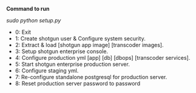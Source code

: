  **Command to run**

*sudo python setup.py*
 
- 0: Exit
- 1: Create shotgun user & Configure system security.
- 2: Extract & load [shotgun app image] [transcoder images].
- 3: Setup shotgun enterprise console.
- 4: Configure production yml [app] [db] [dbops] [transcoder services].
- 5: Start shotgun enterprise production server.
- 6: Configure staging yml.
- 7: Re-configure standalone postgresql for production server.
- 8: Reset production server password to password
